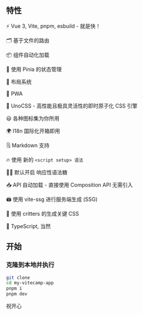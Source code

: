 ## 特性

⚡️ Vue 3, Vite, pnpm, esbuild - 就是快！

🗂 基于文件的路由

📦 组件自动化加载

🍍 使用 Pinia 的状态管理

📑 布局系统

📲 PWA

🎨 UnoCSS - 高性能且极具灵活性的即时原子化 CSS 引擎

😃 各种图标集为你所用

🌍 I18n 国际化开箱即用

🗒 Markdown 支持

🔥 使用 新的 `<script setup> 语法`

🤙🏻 默认开启 响应性语法糖

📥 API 自动加载 - 直接使用 Composition API 无需引入

🖨 使用 vite-ssg 进行服务端生成 (SSG)

🦔 使用 critters 的生成关键 CSS

🦾 TypeScript, 当然

## 开始

### 克隆到本地并执行

```bash
git clone
cd my-vitecamp-app
pnpm i
pnpm dev
```

祝开心
